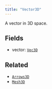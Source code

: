 ```yaml
---
title: "Vector3D"
---
```


A vector in 3D space.

## Fields

* vector: [`Vec3D`](../datatypes/vec3d.md)


## Related

* [`Arrows3D`](../archetypes/arrows3d.md)
* [`Mesh3D`](../archetypes/mesh3d.md)

